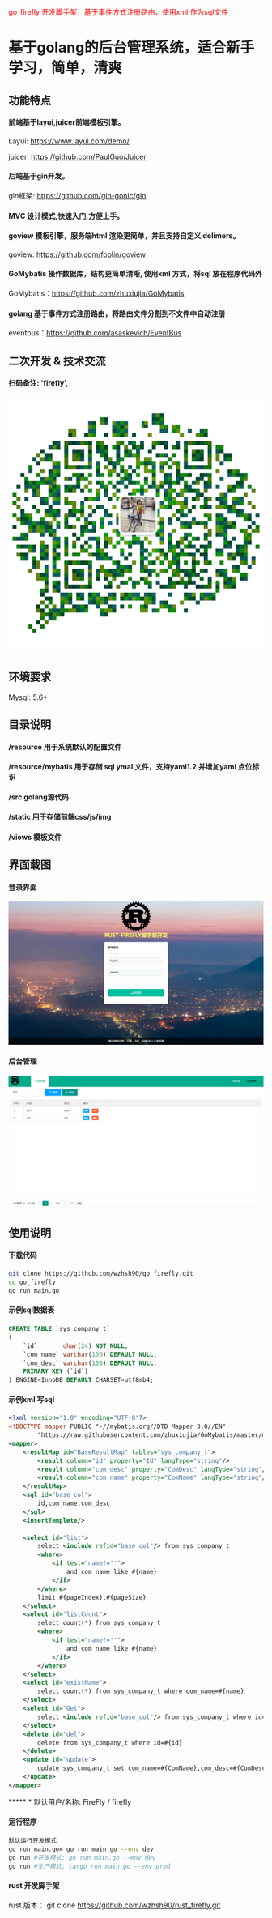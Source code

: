 <span style="color: red">  go_firefly 开发脚手架，基于事件方式注册路由，使用xml 作为sql文件 </span>

# 基于golang的后台管理系统，适合新手学习，简单，清爽

## 功能特点

#### 前端基于layui,juicer前端模板引擎。

Layui: https://www.layui.com/demo/

juicer: https://github.com/PaulGuo/Juicer

#### 后端基于gin开发。

gin框架: https://github.com/gin-gonic/gin

#### MVC 设计模式,快速入门,方便上手。

#### goview 模板引擎，服务端html 渲染更简单，并且支持自定义 delimers。

goview: https://github.com/foolin/goview

#### GoMybatis 操作数据库，结构更简单清晰, 使用xml 方式，将sql 放在程序代码外

GoMybatis：https://github.com/zhuxiujia/GoMybatis

#### golang 基于事件方式注册路由，将路由文件分割到不文件中自动注册

eventbus：https://github.com/asaskevich/EventBus


## 二次开发 & 技术交流

#### 扫码备注: 'firefly',

![avatar](/static/img/qr.jpg)

## 环境要求

Mysql: 5.6+

## 目录说明

#### /resource 用于系统默认的配置文件

#### /resource/mybatis 用于存储 sql ymal 文件，支持yaml1.2 并增加yaml 点位标识

#### /src golang源代码

#### /static 用于存储前端css/js/img

#### /views 模板文件

## 界面载图

#### 登录界面

![avatar](/static/img/login.png)

#### 后台管理

![avatar](/static/img/home.png)

## 使用说明

#### 下载代码

```bash
git clone https://github.com/wzhsh90/go_firefly.git
cd go_firefly
go run main.go
```

#### 示例sql数据表

```sql
CREATE TABLE `sys_company_t`
(
    `id`       char(24) NOT NULL,
    `com_name` varchar(100) DEFAULT NULL,
    `com_desc` varchar(100) DEFAULT NULL,
    PRIMARY KEY (`id`)
) ENGINE=InnoDB DEFAULT CHARSET=utf8mb4;


```

#### 示例xml 写sql

``` xml
<?xml version="1.0" encoding="UTF-8"?>
<!DOCTYPE mapper PUBLIC "-//mybatis.org//DTD Mapper 3.0//EN"
        "https://raw.githubusercontent.com/zhuxiujia/GoMybatis/master/mybatis-3-mapper.dtd">
<mapper>
    <resultMap id="BaseResultMap" tables="sys_company_t">
        <result column="id" property="Id" langType="string"/>
        <result column="com_desc" property="ComDesc" langType="string"/>
        <result column="com_name" property="ComName" langType="string"/>
    </resultMap>
    <sql id="base_col">
        id,com_name,com_desc
    </sql>
    <insertTemplete/>

    <select id="list">
        select <include refid="base_col"/> from sys_company_t
        <where>
            <if test="name!=''">
                and com_name like #{name}
            </if>
        </where>
        limit #{pageIndex},#{pageSize}
    </select>
    <select id="listCount">
        select count(*) from sys_company_t
        <where>
            <if test="name!=''">
                and com_name like #{name}
            </if>
        </where>
    </select>
    <select id="existName">
        select count(*) from sys_company_t where com_name=#{name}
    </select>
    <select id="Get">
        select <include refid="base_col"/> from sys_company_t where id=#{id}
    </select>
    <delete id="del">
        delete from sys_company_t where id=#{id}
    </delete>
    <update id="update">
        update sys_company_t set com_name=#{ComName},com_desc=#{ComDesc} where id=#{id}
    </update>
</mapper>


```

***** * 默认用户/名称: FireFly / firefly

#### 运行程序

```bash
默认运行开发模式
go run main.go= go run main.go --env dev
go run #开发模式: go run main.go --env dev
go run #生产模式: cargo run main.go --env prod
```

                  
#### rust 开发脚手架
rust 版本： git clone https://github.com/wzhsh90/rust_firefly.git
